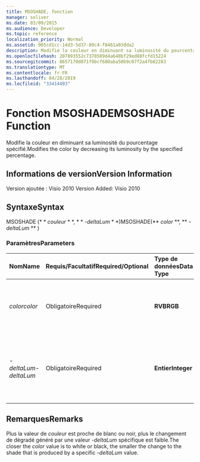 ```yaml
---
title: MSOSHADE, fonction
manager: soliver
ms.date: 03/09/2015
ms.audience: Developer
ms.topic: reference
localization_priority: Normal
ms.assetid: 905cd1cc-14d3-5d37-89c4-f8461a03dda2
description: Modifie la couleur en diminuant sa luminosité du pourcentage spécifié.
ms.openlocfilehash: 207893552c7378589d4a648bf29ed88fcfd15224
ms.sourcegitcommit: 8657170d071f9bcf680aba50b9c07f2a4fb82283
ms.translationtype: MT
ms.contentlocale: fr-FR
ms.lasthandoff: 04/28/2019
ms.locfileid: "33414493"
---
```

# <a name="msoshade-function"></a><span data-ttu-id="1050c-103">Fonction MSOSHADE</span><span class="sxs-lookup"><span data-stu-id="1050c-103">MSOSHADE Function</span></span>

<span data-ttu-id="1050c-104">Modifie la couleur en diminuant sa luminosité du pourcentage spécifié.</span><span class="sxs-lookup"><span data-stu-id="1050c-104">Modifies the color by decreasing its luminosity by the specified percentage.</span></span>
  
## <a name="version-information"></a><span data-ttu-id="1050c-105">Informations de version</span><span class="sxs-lookup"><span data-stu-id="1050c-105">Version Information</span></span>

<span data-ttu-id="1050c-106">Version ajoutée : Visio 2010
</span><span class="sxs-lookup"><span data-stu-id="1050c-106">Version Added: Visio 2010</span></span> 
  
## <a name="syntax"></a><span data-ttu-id="1050c-107">Syntaxe</span><span class="sxs-lookup"><span data-stu-id="1050c-107">Syntax</span></span>

<span data-ttu-id="1050c-108">MSOSHADE (\* \* *couleur* \* \*, \* \* *-deltaLum* \* \*)</span><span class="sxs-lookup"><span data-stu-id="1050c-108">MSOSHADE(\*\* *color* \*\*, \*\* *-deltaLum* \*\* )</span></span> 
  
### <a name="parameters"></a><span data-ttu-id="1050c-109">Paramètres</span><span class="sxs-lookup"><span data-stu-id="1050c-109">Parameters</span></span>

|<span data-ttu-id="1050c-110">**Nom**</span><span class="sxs-lookup"><span data-stu-id="1050c-110">**Name**</span></span>|<span data-ttu-id="1050c-111">**Requis/Facultatif**</span><span class="sxs-lookup"><span data-stu-id="1050c-111">**Required/Optional**</span></span>|<span data-ttu-id="1050c-112">**Type de données**</span><span class="sxs-lookup"><span data-stu-id="1050c-112">**Data Type**</span></span>|<span data-ttu-id="1050c-113">**Description**</span><span class="sxs-lookup"><span data-stu-id="1050c-113">**Description**</span></span>|
|:-----|:-----|:-----|:-----|
| <span data-ttu-id="1050c-114">_color_</span><span class="sxs-lookup"><span data-stu-id="1050c-114">_color_</span></span> <br/> |<span data-ttu-id="1050c-115">Obligatoire</span><span class="sxs-lookup"><span data-stu-id="1050c-115">Required</span></span>  <br/> |<span data-ttu-id="1050c-116">**RVB**</span><span class="sxs-lookup"><span data-stu-id="1050c-116">**RGB**</span></span> <br/> |<span data-ttu-id="1050c-117">Valeur de couleur RVB (rouge, vert, bleu) standard ou référence à une couleur.</span><span class="sxs-lookup"><span data-stu-id="1050c-117">The standard RGB (red, green, blue) color value or reference to a color.</span></span>  <br/> |
| <span data-ttu-id="1050c-118">_-deltaLum_</span><span class="sxs-lookup"><span data-stu-id="1050c-118">_-deltaLum_</span></span> <br/> |<span data-ttu-id="1050c-119">Obligatoire</span><span class="sxs-lookup"><span data-stu-id="1050c-119">Required</span></span>  <br/> |<span data-ttu-id="1050c-120">**Entier**</span><span class="sxs-lookup"><span data-stu-id="1050c-120">**Integer**</span></span> <br/> |<span data-ttu-id="1050c-121">Pourcentage de changement vers blanc (-100%) ou noir (100%) de la valeur de _couleur_ .</span><span class="sxs-lookup"><span data-stu-id="1050c-121">The percentage change toward white (-100%) or black (100%) from the  _color_ value.</span></span>  <br/> |
   
## <a name="remarks"></a><span data-ttu-id="1050c-122">Remarques</span><span class="sxs-lookup"><span data-stu-id="1050c-122">Remarks</span></span>

<span data-ttu-id="1050c-123">Plus la valeur de _couleur_ est proche de blanc ou noir, plus le changement de dégradé généré par une valeur _-deltaLum_ spécifique est faible.</span><span class="sxs-lookup"><span data-stu-id="1050c-123">The closer the  _color_ value is to white or black, the smaller the change to the shade that is produced by a specific  _-deltaLum_ value.</span></span> 
  

